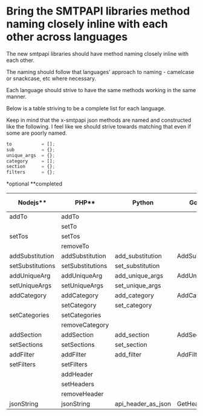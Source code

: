 # Bring the SMTPAPI libraries method naming closely inline with each other across languages

The new smtpapi libraries should have method naming closely inline with each other.

The naming should follow that languages' approach to naming - camelcase or snackcase, etc where necessary.

Each language should strive to have the same methods working in the same manner.

Below is a table striving to be a complete list for each language.

Keep in mind that the x-smtpapi json methods are named and constructed like the following. I feel like we should strive towards matching that even if some are poorly named.

```javascript
to           = [];
sub          = {};
unique_args  = {}; 
category     = [];
section      = {};
filters      = {};
```

*optional
**completed

| Nodejs**            | PHP**               | Python             | Golang             | Proposed camel or snake |
| --------------------| ------------------- | ------------------ | ------------------ | ----------------------- |
| addTo               | addTo               |                    |                    | addTo                   |
|                     | setTo               |                    |                    | REMOVE                  |
| setTos              | setTos              |                    |                    | setTos                  |
|                     | removeTo            |                    |                    | REMOVE                  |
| addSubstitution     | addSubstitution     | add_substitution   | AddSubstitution    | addSubstitution         |
| setSubstitutions    | setSubstitutions    | set_substitution   |                    | setSubstitutions        |
| addUniqueArg        | addUniqueArg        | add_unique_args    | AddUniqueArg       | addUniqueArg            |
| setUniqueArgs       | setUniqueArgs       | set_unique_args    |                    | setUniqueArgs           |
| addCategory         | addCategory         | add_category       | AddCategory        | addCategory             |
|                     | setCategory         | set_category       |                    | REMOVE                  |
| setCategories       | setCategories       |                    |                    | setCategories           |
|                     | removeCategory      |                    |                    | REMOVE                  |
| addSection          | addSection          | add_section        | AddSection         | addSection              |
| setSections         | setSections         | set_section        |                    | setSections             |
| addFilter           | addFilter           | add_filter         | AddFilter          | addFilter               |
| setFilters          | setFilters          |                    |                    | setFilters*             |
|                     | addHeader           |                    |                    | REMOVE                  |
|                     | setHeaders          |                    |                    | REMOVE                  |
|                     | removeHeader        |                    |                    | REMOVE                  |
| jsonString          | jsonString          | api_header_as_json | GetHeaders         | jsonString              |





